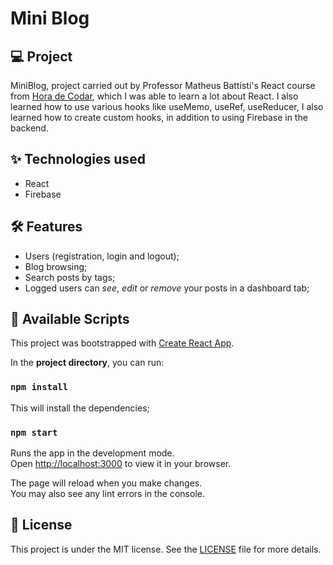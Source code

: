 # Mini Blog

## 💻 Project
MiniBlog, project carried out by Professor Matheus Battisti's React course from [Hora de Codar](https://www.horadecodar.com.br/), which I was able to learn a lot about React. I also learned how to use various hooks like useMemo, useRef, useReducer, I also learned how to create custom hooks, in addition to using Firebase in the backend.

## ✨ Technologies used
- React 
- Firebase

## 🛠️ Features 
  
- Users (registration, login and logout);
- Blog browsing;
- Search posts by tags;
- Logged users can *see*, *edit* or *remove* your posts in a dashboard tab;

## 📃 Available Scripts

This project was bootstrapped with [Create React App](https://github.com/facebook/create-react-app).

In the **project directory**, you can run:

### `npm install`

This will install the dependencies;

### `npm start`

Runs the app in the development mode.\
Open [http://localhost:3000](http://localhost:3000) to view it in your browser.

The page will reload when you make changes.\
You may also see any lint errors in the console.

## 📄 License

This project is under the MIT license. See the [LICENSE](LICENSE) file for more details.
<br />

